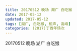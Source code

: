 ```yaml
---
title: 20170512 晚场 湖广 白吃猴
date: 2017-05-12
updated: 2017-05-12
tags: [湖广, 白吃猴, 相声, 高峰] 
categories: (2017)丁酉年场次 
---
```

20170512 晚场 湖广 白吃猴